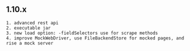 ## 1.10.x

    1. advanced rest api
    2. executable jar
    3. new load option: -fieldSelectors use for scrape methods
    4. improve MockWebDriver, use FileBackendStore for mocked pages, and rise a mock server
